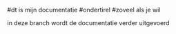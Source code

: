 #dt is mijn documentatie
#ondertirel
#zoveel als je wil

in deze branch wordt de documentatie verder uitgevoerd